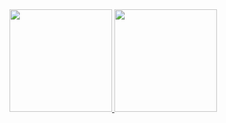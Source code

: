 
<div>
<a href="https://github.com/https://github.com/Bernardosds">
<img loading="lazy" height="180em" src="https://github-readme-stats.vercel.app/api/top-langs/?username=Bernardosds&layout=compact&langs_count=7&theme=dracula"/>
<img loading="lazy" height="180em" src="https://github-readme-stats.vercel.app/api?username=Bernardosds&show_icons=true&theme=dracula&include_all_commits=true&count_private=true"/>
</div>
